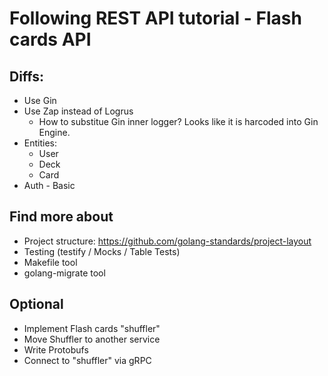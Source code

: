 # Following REST API tutorial - Flash cards API

## Diffs:

- Use Gin
- Use Zap instead of Logrus
  - How to substitue Gin inner logger? Looks like it is harcoded into Gin Engine.
- Entities:
  - User
  - Deck
  - Card
- Auth - Basic

## Find more about

- Project structure: https://github.com/golang-standards/project-layout
- Testing (testify / Mocks / Table Tests)
- Makefile tool
- golang-migrate tool

## Optional

- Implement Flash cards "shuffler"
- Move Shuffler to another service
- Write Protobufs
- Connect to "shuffler" via gRPC
